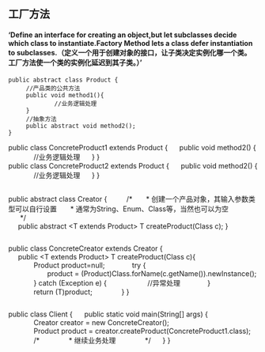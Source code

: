 
## 工厂方法

#### ‘Define an interface for creating an object,but let subclasses decide which class to instantiate.Factory Method lets a class defer instantiation to subclasses.（定义一个用于创建对象的接口，让子类决定实例化哪一个类。工厂方法使一个类的实例化延迟到其子类。）’

```
public abstract class Product {    
     //产品类的公共方法
     public void method1(){
             //业务逻辑处理
     }  
     //抽象方法
     public abstract void method2();    
}
```
public class ConcreteProduct1 extends Product {
     public void method2() {
             //业务逻辑处理
     }
}
public class ConcreteProduct2 extends Product {
     public void method2() {
             //业务逻辑处理
     }
}
```
```
public abstract class Creator {    
     /*
      * 创建一个产品对象，其输入参数类型可以自行设置
      * 通常为String、Enum、Class等，当然也可以为空
      */        
     public abstract <T extends Product> T createProduct(Class<T> c);
}
````
````
public class ConcreteCreator extends Creator {     
     public <T extends Product> T createProduct(Class<T> c){
             Product product=null;
             try {
                    product = (Product)Class.forName(c.getName()).newInstance();
             } catch (Exception e) {
                    //异常处理
             }
             return (T)product;         
     }
}
```
```
public class Client {
     public static void main(String[] args) {
             Creator creator = new ConcreteCreator();
             Product product = creator.createProduct(ConcreteProduct1.class);
             /*
              * 继续业务处理
              */
     }
}
```
